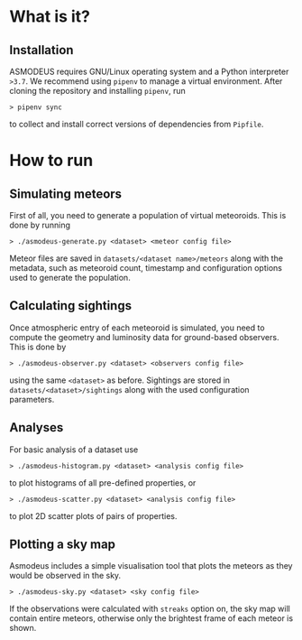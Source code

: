# What is it?

## Installation
ASMODEUS requires GNU/Linux operating system and a Python interpreter `>3.7`.
We recommend using `pipenv` to manage a virtual environment. After cloning the repository
and installing `pipenv`, run

    > pipenv sync
  
to collect and install correct versions of dependencies from `Pipfile`.

# How to run
## Simulating meteors
First of all, you need to generate a population of virtual meteoroids. This is done by running

    > ./asmodeus-generate.py <dataset> <meteor config file>
    
Meteor files are saved in `datasets/<dataset name>/meteors` along with the metadata, such as meteoroid count,
timestamp and configuration options used to generate the population.

## Calculating sightings
Once atmospheric entry of each meteoroid is simulated, you need to compute the geometry and luminosity
data for ground-based observers. This is done by

    > ./asmodeus-observer.py <dataset> <observers config file>
    
using the same `<dataset>` as before. Sightings are stored in `datasets/<dataset>/sightings`
along with the used configuration parameters.

## Analyses
For basic analysis of a dataset use

    > ./asmodeus-histogram.py <dataset> <analysis config file>
    
to plot histograms of all pre-defined properties, or

    > ./asmodeus-scatter.py <dataset> <analysis config file>

to plot 2D scatter plots of pairs of properties.

## Plotting a sky map
Asmodeus includes a simple visualisation tool that plots the meteors as they would be observed in the sky.

    > ./asmodeus-sky.py <dataset> <sky config file>

If the observations were calculated with `streaks` option on, the sky map will contain entire meteors,
otherwise only the brightest frame of each meteor is shown.
